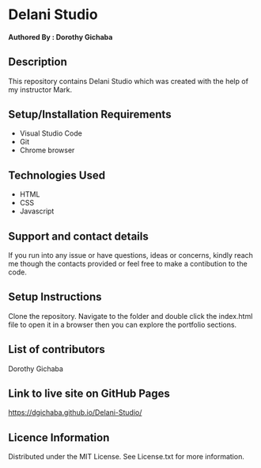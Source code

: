 # Delani Studio
#### Authored By : **Dorothy Gichaba**
## Description
This repository contains Delani Studio which was created with the help of my instructor Mark.
## Setup/Installation Requirements
* Visual Studio Code
* Git
* Chrome browser
## Technologies Used
* HTML
* CSS
* Javascript
## Support and contact details
If you run into any issue or have questions, ideas or concerns, kindly reach me though the contacts provided or feel free to make a contibution to the code.
## Setup Instructions
Clone the repository. Navigate to the folder and double click the index.html file to open it in a browser then you can explore the portfolio sections.

## List of contributors 
Dorothy Gichaba
## Link to live site on GitHub Pages
https://dgichaba.github.io/Delani-Studio/
## Licence Information
Distributed under the MIT License. See License.txt for more information.

